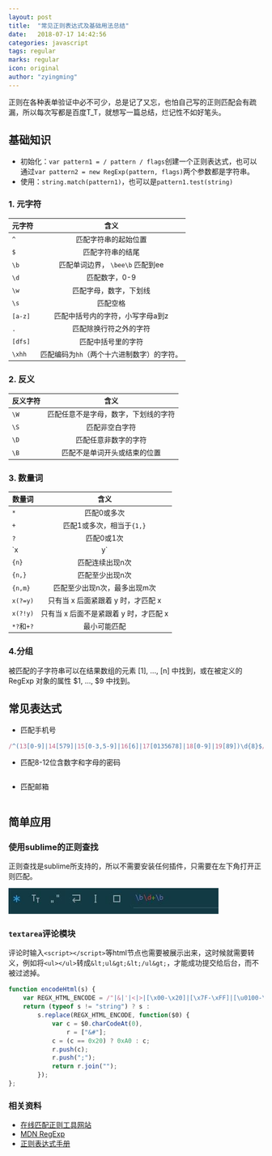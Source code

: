 ```yaml
---
layout: post
title:  "常见正则表达式及基础用法总结"
date:   2018-07-17 14:42:56
categories: javascript
tags: regular
marks: regular
icon: original
author: "zyingming"
---
```

正则在各种表单验证中必不可少，总是记了又忘，也怕自己写的正则匹配会有疏漏，所以每次写都是百度T_T，就想写一篇总结，烂记性不如好笔头。
## 基础知识
- 初始化：`var pattern1 = / pattern / flags`创建一个正则表达式，也可以通过`var pattern2 = new RegExp(pattern, flags)`两个参数都是字符串。
- 使用：`string.match(pattern1)`，也可以是`pattern1.test(string)`

### 1. 元字符

元字符|含义
---|:--:|
`^` |匹配字符串的起始位置
`$`|匹配字符串的结尾
`\b`|匹配单词边界， `\bee\b` 匹配到ee
`\d`|匹配数字，0-9
`\w`|匹配字母，数字，下划线
`\s`|匹配空格
`[a-z]`|匹配中括号内的字符，小写字母a到z
`.`|匹配除换行符之外的字符
`[dfs]`|匹配中括号里的字符
`\xhh`|匹配编码为`hh`（两个十六进制数字）的字符。

### 2. 反义

反义字符|含义
---|:--:|
`\W`|匹配任意不是字母，数字，下划线的字符
`\S`|匹配非空白字符
`\D`|匹配任意非数字的字符
`\B`|匹配不是单词开头或结束的位置
### 3. 数量词
数量词|含义
---|:--:|
`*`|匹配0或多次
`+`|匹配1或多次，相当于`{1,}`
`?`|匹配0或1次
`x|y`|匹配x或y
`{n}`|匹配连续出现n次
`{n,}`|匹配至少出现n次
`{n,m}`|匹配至少出现n次，最多出现m次
`x(?=y)`|只有当 x 后面紧跟着 y 时，才匹配 x
`x(?!y)`|只有当 x 后面不是紧跟着 y 时，才匹配 x
`*?`和`+?`|最小可能匹配
### 4.分组
被匹配的子字符串可以在结果数组的元素 [1], ..., [n] 中找到，或在被定义的 RegExp 对象的属性 $1, ..., $9 中找到。
## 常见表达式
- 匹配手机号

```javascript
/^(13[0-9]|14[579]|15[0-3,5-9]|16[6]|17[0135678]|18[0-9]|19[89])\d{8}$/
```

- 匹配8-12位含数字和字母的密码

```javascrpt

```

- 匹配邮箱

```javascript

```



## 简单应用

### 使用sublime的正则查找
正则查找是sublime所支持的，所以不需要安装任何插件，只需要在左下角打开正则匹配。

![sublime 正则](/assets/images/pictures/2018-07/reg_1.jpg)

### `textarea`评论模块
评论时输入`<script></script>`等html节点也需要被展示出来，这时候就需要转义，例如将`<ul></ul>`转成`&lt;ul&gt;&lt;/ul&gt;`，才能成功提交给后台，而不被过滤掉。

```javascript
function encodeHtml(s) {
    var REGX_HTML_ENCODE = /"|&|'|<|>|[\x00-\x20]|[\x7F-\xFF]|[\u0100-\u2700]/g;
    return (typeof s != "string") ? s :
        s.replace(REGX_HTML_ENCODE, function($0) {
            var c = $0.charCodeAt(0),
                r = ["&#"];
            c = (c == 0x20) ? 0xA0 : c;
            r.push(c);
            r.push(";");
            return r.join("");
        });
};

```

### 相关资料
- [在线匹配正则工具网站](https://regexper.com/#%5Cd)
- [MDN RegExp](https://developer.mozilla.org/zh-CN/docs/Web/JavaScript/Reference/Global_Objects/RegExp)
- [正则表达式手册](http://tool.oschina.net/uploads/apidocs/jquery/regexp.html)

